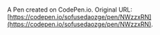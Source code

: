 # 

A Pen created on CodePen.io. Original URL: [https://codepen.io/sofusedaozge/pen/NWzzxRN](https://codepen.io/sofusedaozge/pen/NWzzxRN).


